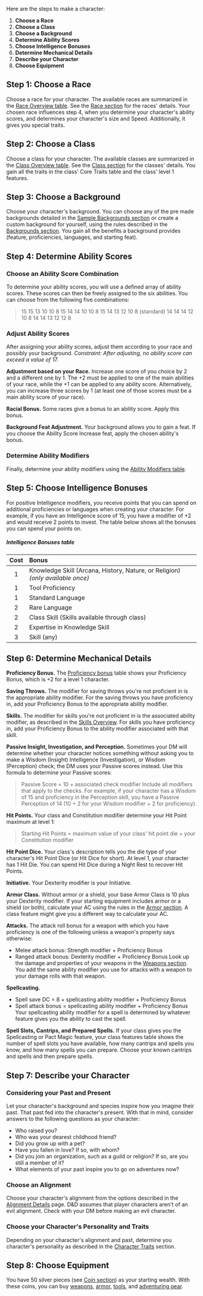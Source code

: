 
Here are the steps to make a character:
<div class="listNoGap"></div>

1. **Choose a Race**
2. **Choose a Class**
3. **Choose a Background**
4. **Determine Ability Scores**
5. **Choose Intelligence Bonuses**
6. **Determine Mechanical Details**
7. **Describe your Character**
8. **Choose Equipment**



## Step 1: Choose a Race
Choose a race for your character. The available races are summarized in the [Race Overview table](https://lolindhir.github.io/PnP/rules/races/race_list). See the [Race section](https://lolindhir.github.io/PnP/rules/races) for the races' details. 
Your chosen race influences step 4, when you determine your character's ability scores, and determines your character's size and Speed. Additionally, it gives you special traits.



## Step 2: Choose a Class
Choose a class for your character. The available classes are summarized in the [Class Overview table](https://lolindhir.github.io/PnP/rules/classes/class_list). See the [Class section](https://lolindhir.github.io/PnP/rules/classes) for the classes' details. 
You gain all the traits in the class' Core Traits table and the class' level 1 features.



## Step 3: Choose a Background
Choose your character's background. You can choose any of the pre made backgrounds detailed in the [Sample Backgrounds section](https://lolindhir.github.io/PnP/rules/creation/character_creation/backgrounds/backgrounds_samples) or create a custom background for yourself, using the rules described in the [Backgrounds section](https://lolindhir.github.io/PnP/rules/creation/character_creation/backgrounds).
You gain all the benefits a background provides (feature, proficiencies, languages, and starting feat).



## Step 4: Determine Ability Scores

### Choose an Ability Score Combination
To determine your ability scores, you will use a defined array of ability scores. These scores can then be freely assigned to the six abilities. You can choose from the following five combinations:

> 15  15  13  10  10  8
> 15  14  14  10  10  8
> 15  14  13  12  10  8 (standard)
> 14  14  14  12  10  8
> 14  14  13  12  12  8




### Adjust Ability Scores
After assigning your ability scores, adjust them according to your race and possibly your background. 
*Constraint: After adjusting, no ability score can exceed a value of 17.*

**Adjustment based on your Race.** Increase one score of you choice by 2 and a different one by 1. The +2 must be applied to one of the main abilities of your race, while the +1 can be applied to any ability score. Alternatively, you can increase three scores by 1 (at least one of those scores must be a main ability score of your race).

**Racial Bonus.** Some races give a bonus to an ability score. Apply this bonus.

**Background Feat Adjustment.** Your background allows you to gain a feat. If you choose the Ability Score Increase feat, apply the chosen ability's bonus.

### Determine Ability Modifiers
Finally, determine your ability modifiers using the [Ability Modifiers table](https://lolindhir.github.io/PnP/rules/glossary/ability_modifiers).



## Step 5: Choose Intelligence Bonuses
For positive Intelligence modifiers, you receive points that you can spend on additional proficiencies or languages when creating your character. For example, if you have an Intelligence score of 15, you have a modifier of +2 and would receive 2 points to invest. The table below shows all the bonuses you can spend your points on.

##### Intelligence Bonuses table
| Cost | Bonus                                                                          |
| :--: | :----------------------------------------------------------------------------- |
|  1   | Knowledge Skill (Arcana, History, Nature, or Religion) *(only available once)* |
|  1   | Tool Proficiency                                                               |
|  1   | Standard Language                                                              |
|  2   | Rare Language                                                                  |
|  2   | Class Skill (Skills available through class)                                   |
|  2   | Expertise in Knowledge Skill                                                   |
|  3   | Skill (any)                                                                    |



## Step 6: Determine Mechanical Details

**Proficiency Bonus.** The [Proficiency bonus](https://lolindhir.github.io/PnP/rules/glossary/proficiency) table shows your Proficiency Bonus, which is +2 for a level 1 character.

**Saving Throws.** The modifier for saving throws you're not proficient in is the appropriate ability modifier. For the saving throws you have proficiency in, add your Proficiency Bonus to the appropriate ability modifier.

**Skills.** The modifier for skills you're not proficient in is the associated ability modifier, as described in the [Skills Overview](https://lolindhir.github.io/PnP/rules/glossary/skills). For skills you have proficiency in, add your Proficiency Bonus to the ability modifier associated with that skill.

**Passive Insight, Investigation, and Perception.** Sometimes your DM will determine whether your character notices something without asking you to make a Wisdom (Insight) Intelligence (Investigation), or Wisdom (Perception) check; the DM uses your Passive scores instead. Use this formula to determine your Passive scores:
> Passive Score = 10 + associated check modifier
Include all modifiers that apply to the checks. For example, if your character has a Wisdom of 15 and proficiency in the Perception skill, you have a Passive Perception of 14 (10 + 2 for your Wisdom modifier + 2 for proficiency).

**Hit Points.** Your class and Constitution modifier determine your Hit Point maximum at level 1:
> Starting Hit Points = maximum value of your class' hit point die + your Constitution modifier

**Hit Point Dice.** Your class's description tells you the die type of your character's Hit Point Dice (or Hit Dice for short). At level 1, your character has 1 Hit Die. You can spend Hit Dice during a Night Rest to recover Hit Points.

**Initiative.** Your Dexterity modifier is your Initiative.

**Armor Class.** Without armor or a shield, your base Armor Class is 10 plus your Dexterity modifier. If your starting equipment includes armor or a shield (or both), calculate your AC using the rules in the [Armor section](https://lolindhir.github.io/PnP/rules/equipment/armor). A class feature might give you a different way to calculate your AC.

**Attacks.** The attack roll bonus for a weapon with which you have proficiency is one of the following unless a weapon's property says otherwise:
<div class="listNoGap"></div>

- Melee attack bonus: Strength modifier + Proficiency Bonus
- Ranged attack bonus: Dexterity modifier + Proficiency Bonus
Look up the damage and properties of your weapons in the [Weapons section](https://lolindhir.github.io/PnP/rules/equipment/weapons). You add the same ability modifier you use for attacks with a weapon to your damage rolls with that weapon.

**Spellcasting.**
<div class="listNoGap"></div>

- Spell save DC = 8 + spellcasting ability modifier + Proficiency Bonus
- Spell attack bonus = spellcasting ability modifier + Proficiency Bonus
Your spellcasting ability modifier for a spell is determined by whatever feature gives you the ability to cast the spell.

**Spell Slots, Cantrips, and Prepared Spells.** If your class gives you the Spellcasting or Pact Magic feature, your class features table shows the number of spell slots you have available, how many cantrips and spells you know, and how many spells you can prepare. Choose your known cantrips and spells and then prepare spells.



## Step 7: Describe your Character

### Considering your Past and Present
Let your character's background and species inspire how you imagine their past. That past fed into the character's present. With that in mind, consider answers to the following questions as your character:
<div class="listNoGap"></div>

- Who raised you?
- Who was your dearest childhood friend?
- Did you grow up with a pet?
- Have you fallen in love? If so, with whom?
- Did you join an organization, such as a guild or religion? If so, are you still a member of it?
- What elements of your past inspire you to go on adventures now?

### Choose an Alignment
Choose your character's alignment from the options described in the [Alignment Details](https://lolindhir.github.io/PnP/rules/creation/character_creation/alignment) page. D&D assumes that player characters aren't of an evil alignment. Check with your DM before making an evil character.

### Choose your Character's Personality and Traits
Depending on your character's alignment and past, determine you character's personality as described in the [Character Traits](https://lolindhir.github.io/PnP/rules/creation/character_creation/character_traits) section. 



## Step 8: Choose Equipment
You have 50 silver pieces (see [Coin section](https://lolindhir.github.io/PnP/rules/equipment/coins)) as your starting wealth. With these coins, you can buy [weapons](https://lolindhir.github.io/PnP/rules/equipment/weapons), [armor](https://lolindhir.github.io/PnP/rules/equipment/armor), [tools](https://lolindhir.github.io/PnP/rules/equipment/tools), and [adventuring gear](https://lolindhir.github.io/PnP/rules/equipment/adventuring_gear).


